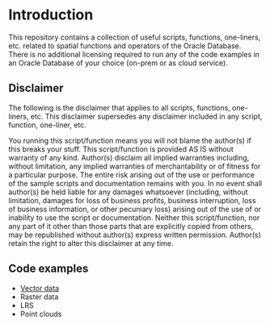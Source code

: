 # Introduction

This repository contains a collection of useful scripts, functions, one-liners, etc. related to spatial functions and operators of the Oracle Database.  
There is no additional licensing required to run any of the code examples in an Oracle Database of your choice (on-prem or as cloud service).

## Disclaimer

The following is the disclaimer that applies to all scripts, functions, one-liners, etc. This disclaimer supersedes any disclaimer included in any script, function, one-liner, etc.

You running this script/function means you will not blame the author(s) if this breaks your stuff. This script/function is provided AS IS without warranty of any kind. Author(s) disclaim all implied warranties including, without limitation, any implied warranties of merchantability or of fitness for a particular purpose. The entire risk arising out of the use or performance of the sample scripts and documentation remains with you. In no event shall author(s) be held liable for any damages whatsoever (including, without limitation, damages for loss of business profits, business interruption, loss of business information, or other pecuniary loss) arising out of the use of or inability to use the script or documentation. Neither this script/function, nor any part of it other than those parts that are explicitly copied from others, may be republished without author(s) express written permission. Author(s) retain the right to alter this disclaimer at any time.

## Code examples

* [Vector data](https://github.com/karinpatenge/spatial-scripts/tree/main/Vector%20data)
* Raster data
* LRS
* Point clouds
